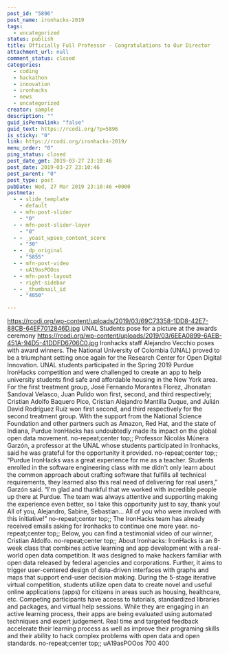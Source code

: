 ```yaml
---
post_id: "5896"
post_name: ironhacks-2019
tags:
  - uncategorized
status: publish
title: Officially Full Professor - Congratulations to Our Director
attachment_url: null
comment_status: closed
categories:
  - coding
  - hackathon
  - innovation
  - ironhacks
  - news
  - uncategorized
creator: sample
description: ""
guid_isPermalink: "false"
guid_text: https://rcodi.org/?p=5896
is_sticky: "0"
link: https://rcodi.org/ironhacks-2019/
menu_order: "0"
ping_status: closed
post_date_gmt: 2019-03-27 23:10:46
post_date: 2019-03-27 23:10:46
post_parent: "0"
post_type: post
pubDate: Wed, 27 Mar 2019 23:10:46 +0000
postmeta:
  - - slide_template
    - default
  - - mfn-post-slider
    - "0"
  - - mfn-post-slider-layer
    - "0"
  - - _yoast_wpseo_content_score
    - "30"
  - - _dp_original
    - "5855"
  - - mfn-post-video
    - uA19asPOOos
  - - mfn-post-layout
    - right-sidebar
  - - _thumbnail_id
    - "4050"

---
```


https://rcodi.org/wp-content/uploads/2019/03/69C73358-1DD8-42E7-88CB-64EF7012846D.jpg UNAL Students pose for a picture at the awards ceremony https://rcodi.org/wp-content/uploads/2019/03/6EEA0899-6AEB-451A-94D5-41DDFD6706C0.jpg Ironhacks staff Alejandro Vecchio poses with award winners. The National University of Colombia (UNAL) proved to be a triumphant setting once again for the Research Center for Open Digital Innovation. UNAL students participated in the Spring 2019 Purdue IronHacks competition and were challenged to create an app to help university students find safe and affordable housing in the New York area. For the first treatment group, José Fernando Morantes Florez, Jhonatan Sandoval Velasco, Juan Pulido won first, second, and third respectively; Cristian Adolfo Baquero Pico, Cristian Alejandro Mantilla Duque, and Julián David Rodríguez Ruíz won first second, and third respectively for the second treatment group. With the support from the National Science Foundation and other partners such as Amazon, Red Hat, and the state of Indiana, Purdue IronHacks has undoubtedly made its impact on the global open data movement. no-repeat;center top;; Professor Nicolás Múnera Garzón, a professor at the UNAL whose students participated in Ironhacks, said he was grateful for the opportunity it provided. no-repeat;center top;; “Purdue IronHacks was a great experience for me as a teacher. Students enrolled in the software engineering class with me didn't only learn about the common approach about crafting software that fulfills all technical requirements, they learned also this real need of delivering for real users,” Garzón said. “I'm glad and thankful that we worked with incredible people up there at Purdue. The team was always attentive and supporting making the experience even better, so I take this opportunity just to say, thank you! All of you, Alejandro, Sabine, Sebastian... All of you who were involved with this initiative!” no-repeat;center top;; The IronHacks team has already received emails asking for Ironhacks to continue one more year. no-repeat;center top;; Below, you can find a testimonial video of our winner, Cristian Aldolfo. no-repeat;center top;; About Ironhacks: IronHacks is an 8-week class that combines active learning and app development with a real-world open data competition. It was designed to make hackers familiar with open data released by federal agencies and corporations. Further, it aims to trigger user-centered design of data-driven interfaces with graphs and maps that support end-user decision making. During the 5-stage iterative virtual competition, students utilize open data to create novel and useful online applications (apps) for citizens in areas such as housing, healthcare, etc. Competing participants have access to tutorials, standardized libraries and packages, and virtual help sessions. While they are engaging in an active learning process, their apps are being evaluated using automated techniques and expert judgement. Real time and targeted feedback accelerate their learning process as well as improve their programing skills and their ability to hack complex problems with open data and open standards. no-repeat;center top;; uA19asPOOos 700 400
